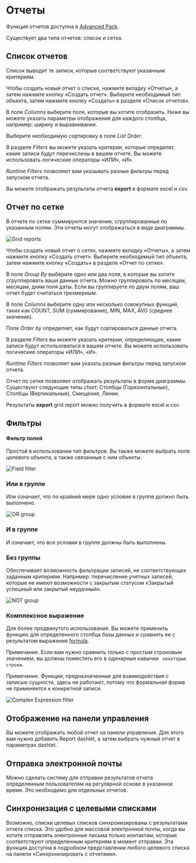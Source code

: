 # Отчеты

Функция отчетов доступна в [Advanced Pack](https://www.espocrm.com/extensions/advanced-pack/).

Существует два типа отчетов: список и сетка.

## Список отчетов

Список выводит те записи, которые соответствуют указанным критериям.

Чтобы создать новый отчет о списке, нажмите вкладку «Отчеты», а затем нажмите кнопку «Создать отчет». Выберите необходимый тип объекта, затем нажмите кнопку «Создать» в разделе «Список отчетов».

В поле _Columns_ выберите поля, которые вы хотите отобразить. Ниже вы можете указать параметры отображения для каждого столбца, например: ширину и выравнивание.

Выберите необходимую сортировку в поле _List Order_.

В разделе _Filters_ вы можете указать критерии, которые определят, какие записи будут перечислены в вашем отчете. Вы можете использовать логические операторы «ИЛИ», «И».

_Runtime Filters_ позволяют вам указывать разные фильтры перед запуском отчета.

Вы можете отображать результаты отчета __export__ в формате excel и csv.

## Отчет по сетке

В отчете по сетке суммируются значения, сгруппированные по указанным полям. Эти отчеты могут отображаться в виде диаграммы.

![Grid reports](https://raw.githubusercontent.com/espocrm/documentation/master/_static/images/user-guide/reports/grid.png)

Чтобы создать новый отчет о сетях, нажмите вкладку «Отчеты», а затем нажмите кнопку «Создать отчет». Выберите необходимый тип объекта, затем нажмите кнопку «Создать» в разделе «Отчет по сетке».

В поле _Group By_ выберите одно или два поля, в которые вы хотите сгруппировать ваши данные отчета. Можно группировать по месяцам, месяцам, дням поля даты. Если вы группируете по двум полям, ваш отчет будет считаться трехмерным.

В поле _Columns_ выберите одну или несколько совокупных функций, таких как COUNT, SUM (суммирование), MIN, MAX, AVG (среднее значение).

Поле _Order by_ определяет, как будут сортироваться данные отчета.

В разделе _Filters_ вы можете указать критерии, определяющие, какие записи будут использоваться в вашем отчете. Вы можете использовать логические операторы «ИЛИ», «И».

_Runtime Filters_ позволяет вам указать разные фильтры перед запуском отчета.

Отчет по сетке позволяет отображать результаты в форме диаграммы. Существуют следующие типы _chart_: Столбцы (Горизонтальные), Столбцы (Вертикальные), Смещения, Линии.

Результаты __export__ grid report можно получить в формате excel и csv.

## Фильтры

#### Фильтр полей

Простой в использовании тип фильтров. Вы также можете выбрать поля целевого объекта, а также связанные с ним объекты.

![Field filter](https://raw.githubusercontent.com/espocrm/documentation/master/_static/images/user-guide/reports/filter-field.png)

### Или в группе

Или означает, что по крайней мере одно условие в группе должно быть выполнено.

![OR group](https://raw.githubusercontent.com/espocrm/documentation/master/_static/images/user-guide/reports/filter-or.png)

### И в группе

И означает, что все условия в группе должны быть выполнены.

### Без группы

Обеспечивает возможность фильтрации записей, не соответствующих заданным критериям. Например: перечисление учетных записей, которые не имеют возможности с закрытым статусом «Закрытый успешный или закрытый неудачный».

![NOT group](https://raw.githubusercontent.com/espocrm/documentation/master/_static/images/user-guide/reports/filter-not.png)

### Комплексное выражение

Для более продвинутого использования. Вы можете применить функцию для определенного столбца базы данных и сравнить ее с результатом выражения [formula](../administration/formula.md).

Примечание. Если вам нужно сравнить только с простым строковым значением, вы должны поместить его в одинарные кавычки `` некоторые строки``.

Примечание. Функции, предназначенные для взаимодействия с записью сущности, здесь не работают, потому что формальная форма не применяется к конкретной записи.

![Complex Expression filter](https://raw.githubusercontent.com/espocrm/documentation/master/_static/images/user-guide/reports/filter-complex.png)

## Отображение на панели управления

Вы можете отображать любой отчет на панели управления. Для этого вам нужно добавить Report dashlet, а затем выбрать нужный отчет в параметрах dashlet.

## Отправка электронной почты

Можно сделать систему для отправки результатов отчета определенным пользователям на регулярной основе в указанное время. Это необходимо для отдельных отчетов.

## Синхронизация с целевыми списками

Возможно, списки целевых списков синхронизированы с результатами отчета списка. Это удобно для массовой электронной почты, когда вы хотите отправлять электронные письма только контактам, которые соответствуют определенным критериям в момент отправки. Эта функция доступна в подробном представлении любого целевого списка на панели «Синхронизировать с отчетами».
